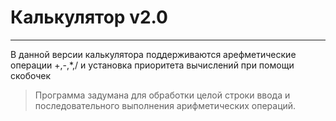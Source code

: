 # Калькулятор v2.0 
***
В данной версии калькулятора поддерживаются арефметические операции +,-,*,/ и установка приоритета вычислений 
при помощи скобочек


> Программа задумана для обработки целой строки ввода и последовательного выполнения арифметических операций.

